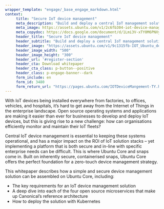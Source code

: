 ```yaml
---
wrapper_template: "engage/_base_engage_markdown.html"
context:
     title: "Secure IoT device management"
     meta_description: "Build and deploy a central IoT management solution"
     meta_image: https://assets.ubuntu.com/v1/2c6fb304-iot-device-management.png
     meta_copydoc: https://docs.google.com/document/d/1Lmi3V-xTY0M6PNXyRdJpG9NVEkf5SVFNfer1dmkeo9Y/edit
     header_title: "Secure IoT device management"
     header_subtitle: "Build and deploy a central IoT management solution"
     header_image: "https://assets.ubuntu.com/v1/9c1315fb-IOT_Ubuntu_devices_inforgrapic+v3.svg"
     header_image_width: "500"
     header_image_height: "300"
     header_url: '#register-section'
     header_cta: Download whitepaper
     header_cta_class: p-button--positive
     header_class: p-engage-banner--dark
     form_include: en
     form_id: 3480
     form_return_url: "https://pages.ubuntu.com/IOTDeviceMangement-TY.html"
---
```


With IoT devices being installed everywhere from factories, to offices, vehicles, and hospitals, it’s hard to get away from the Internet of Things in the enterprise landscape. Open source operating systems and applications are making it easier than ever for businesses to develop and deploy IoT devices, but this is giving rise to a new challenge: how can organisations efficiently monitor and maintain their IoT fleets?

Central IoT device management is essential to keeping these systems operational, and has a major impact on the ROI of IoT solution stacks – yet implementing a platform that is both secure and in-line with specific enterprise needs can be difficult. This is where Ubuntu Core and snaps come in. Built on inherently secure, containerised snaps, Ubuntu Core offers the perfect foundation for a zero-touch device management strategy.

This whitepaper describes how a simple and secure device management solution can be assembled on Ubuntu Core, including:

<ul class="p-list">
  <li class="p-list__item is-ticked">The key requirements for an IoT device management solution</li>
  <li class="p-list__item is-ticked">A deep dive into each of the four open source microservices that make up Canonical’s reference architecture</li>
  <li class="p-list__item is-ticked">How to deploy the solution with Kubernetes</li>
</ul>
